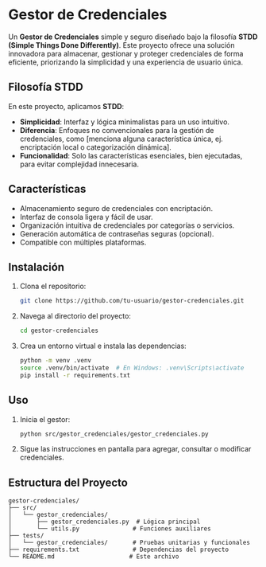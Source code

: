 # Gestor de Credenciales

Un **Gestor de Credenciales** simple y seguro diseñado bajo la filosofía **STDD (Simple Things Done Differently)**. Este proyecto ofrece una solución innovadora para almacenar, gestionar y proteger credenciales de forma eficiente, priorizando la simplicidad y una experiencia de usuario única.

## Filosofía STDD
En este proyecto, aplicamos **STDD**:
- **Simplicidad**: Interfaz y lógica minimalistas para un uso intuitivo.
- **Diferencia**: Enfoques no convencionales para la gestión de credenciales, como [menciona alguna característica única, ej. encriptación local o categorización dinámica].
- **Funcionalidad**: Solo las características esenciales, bien ejecutadas, para evitar complejidad innecesaria.

## Características
- Almacenamiento seguro de credenciales con encriptación.
- Interfaz de consola ligera y fácil de usar.
- Organización intuitiva de credenciales por categorías o servicios.
- Generación automática de contraseñas seguras (opcional).
- Compatible con múltiples plataformas.

## Instalación
1. Clona el repositorio:
   ```bash
   git clone https://github.com/tu-usuario/gestor-credenciales.git
   ```
2. Navega al directorio del proyecto:
   ```bash
   cd gestor-credenciales
   ```
3. Crea un entorno virtual e instala las dependencias:
   ```bash
   python -m venv .venv
   source .venv/bin/activate  # En Windows: .venv\Scripts\activate
   pip install -r requirements.txt
   ```

## Uso
1. Inicia el gestor:
   ```bash
   python src/gestor_credenciales/gestor_credenciales.py
   ```
2. Sigue las instrucciones en pantalla para agregar, consultar o modificar credenciales.

## Estructura del Proyecto
```
gestor-credenciales/
├── src/
│   └── gestor_credenciales/
│       ├── gestor_credenciales.py  # Lógica principal
│       └── utils.py               # Funciones auxiliares
├── tests/
│   └── gestor_credenciales/       # Pruebas unitarias y funcionales
├── requirements.txt               # Dependencias del proyecto
└── README.md                     # Este archivo
```